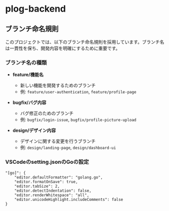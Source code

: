 # plog-backend

## ブランチ命名規則

このプロジェクトでは、以下のブランチ命名規則を採用しています。ブランチ名は一貫性を保ち、開発内容を明確にするために重要です。

### ブランチ名の種類

- **feature/機能名**
  - 新しい機能を開発するためのブランチ
  - 例: `feature/user-authentication`, `feature/profile-page`

- **bugfix/バグ内容**
  - バグ修正のためのブランチ
  - 例: `bugfix/login-issue`, `bugfix/profile-picture-upload`

- **design/デザイン内容**
  - デザインに関する変更を行うブランチ
  - 例: `design/landing-page`, `design/dashboard-ui`

### VSCodeのsetting.jsonのGoの設定

```
"[go]": {
    "editor.defaultFormatter": "golang.go",
    "editor.formatOnSave": true,
    "editor.tabSize": 2,
    "editor.detectIndentation": false,
    "editor.renderWhitespace": "all",
    "editor.unicodeHighlight.includeComments": false
}
```